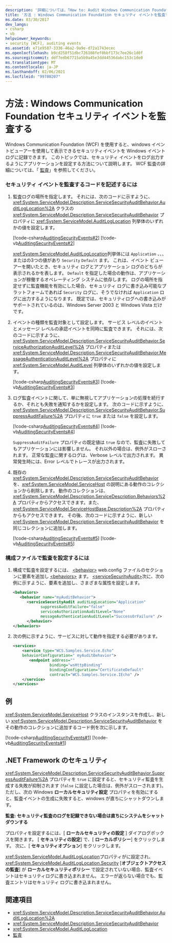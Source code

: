 ```yaml
---
description: '詳細については、「How to: Audit Windows Communication Foundation Security Events」を参照してください。'
title: '方法 : Windows Communication Foundation セキュリティ イベントを監査する'
ms.date: 03/30/2017
dev_langs:
- csharp
- vb
helpviewer_keywords:
- security [WCF], auditing events
ms.assetid: e71e9587-3336-46a2-9a9e-d72a1743ecec
ms.openlocfilehash: b9cd258f51dbc726108fef0bbf173c7ee26c1d0f
ms.sourcegitcommit: ddf7edb67715a5b9a45e3dd44536dabc153c1de0
ms.translationtype: MT
ms.contentlocale: ja-JP
ms.lasthandoff: 02/06/2021
ms.locfileid: "99780207"
---
```

# <a name="how-to-audit-windows-communication-foundation-security-events"></a>方法 : Windows Communication Foundation セキュリティ イベントを監査する

Windows Communication Foundation (WCF) を使用すると、windows イベントビューアーを使用して表示できるセキュリティイベントを Windows イベントログに記録できます。 このトピックでは、セキュリティ イベントをログ出力するようにアプリケーションを設定する方法について説明します。 WCF 監査の詳細については、「 [監査](auditing-security-events.md)」を参照してください。  
  
### <a name="to-audit-security-events-in-code"></a>セキュリティ イベントを監査するコードを記述するには  
  
1. 監査ログの場所を指定します。 それには、次のコードに示すように、<xref:System.ServiceModel.Description.ServiceSecurityAuditBehavior.AuditLogLocation%2A> クラスの <xref:System.ServiceModel.Description.ServiceSecurityAuditBehavior> プロパティに <xref:System.ServiceModel.AuditLogLocation> 列挙体のいずれかの値を設定します。  
  
     [!code-csharp[AuditingSecurityEvents#2](../../../../samples/snippets/csharp/VS_Snippets_CFX/auditingsecurityevents/cs/auditingsecurityevents.cs#2)]
     [!code-vb[AuditingSecurityEvents#2](../../../../samples/snippets/visualbasic/VS_Snippets_CFX/auditingsecurityevents/vb/auditingsecurityevents.vb#2)]  
  
     <xref:System.ServiceModel.AuditLogLocation>列挙体には `Application` 、、、またはの3つの値があり `Security` `Default` ます。 これは、イベント ビューアーを開いたとき、セキュリティ ログとアプリケーション ログのどちらが表示されるかを表します。 `Default` を指定した場合の動作は、アプリケーションが稼働するオペレーティング システムに依存します。 ログの場所を指定せずに監査機能を有効にした場合、セキュリティ ログに書き込み可能なプラットフォームであれば `Security` ログに、そうでなければ `Application` ログに出力するようになります。 既定では、セキュリティログへの書き込みがサポートされているのは、Windows Server 2003 と Windows Vista だけです。  
  
2. イベントの種類を監査対象として設定します。 サービス レベルのイベントとメッセージ レベルの承認イベントを同時に監査できます。 それには、次のコードに示すように、<xref:System.ServiceModel.Description.ServiceSecurityAuditBehavior.ServiceAuthorizationAuditLevel%2A> プロパティまたは <xref:System.ServiceModel.Description.ServiceSecurityAuditBehavior.MessageAuthenticationAuditLevel%2A> プロパティに <xref:System.ServiceModel.AuditLevel> 列挙体のいずれかの値を設定します。  
  
     [!code-csharp[AuditingSecurityEvents#3](../../../../samples/snippets/csharp/VS_Snippets_CFX/auditingsecurityevents/cs/auditingsecurityevents.cs#3)]
     [!code-vb[AuditingSecurityEvents#3](../../../../samples/snippets/visualbasic/VS_Snippets_CFX/auditingsecurityevents/vb/auditingsecurityevents.vb#3)]  
  
3. ログ監査イベントに関して、単に無視してアプリケーションの処理を続行するか、それとも失敗を通知するかを設定します。 次のコードに示すように、<xref:System.ServiceModel.Description.ServiceSecurityAuditBehavior.SuppressAuditFailure%2A> プロパティに `true` または `false` を設定します。  
  
     [!code-csharp[AuditingSecurityEvents#4](../../../../samples/snippets/csharp/VS_Snippets_CFX/auditingsecurityevents/cs/auditingsecurityevents.cs#4)]
     [!code-vb[AuditingSecurityEvents#4](../../../../samples/snippets/visualbasic/VS_Snippets_CFX/auditingsecurityevents/vb/auditingsecurityevents.vb#4)]  
  
     `SuppressAuditFailure` プロパティの既定値は `true` なので、監査に失敗してもアプリケーションには影響しません。 それ以外の場合は、例外がスローされます。 正常な監査に関するログは、Verbose レベルで出力されます。 異常発生時には、Error レベルでトレースが出力されます。  
  
4. 既存の <xref:System.ServiceModel.Description.ServiceSecurityAuditBehavior> を、<xref:System.ServiceModel.ServiceHost> の説明にある動作のコレクションから削除します。 動作のコレクションは、<xref:System.ServiceModel.Description.ServiceDescription.Behaviors%2A> プロパティからアクセスできます。また、<xref:System.ServiceModel.ServiceHostBase.Description%2A> プロパティからもアクセスできます。 その後、次のコードに示すように、新しい <xref:System.ServiceModel.Description.ServiceSecurityAuditBehavior> を同じコレクションに追加します。  
  
     [!code-csharp[AuditingSecurityEvents#5](../../../../samples/snippets/csharp/VS_Snippets_CFX/auditingsecurityevents/cs/auditingsecurityevents.cs#5)]
     [!code-vb[AuditingSecurityEvents#5](../../../../samples/snippets/visualbasic/VS_Snippets_CFX/auditingsecurityevents/vb/auditingsecurityevents.vb#5)]  
  
### <a name="to-set-up-auditing-in-configuration"></a>構成ファイルで監査を設定するには  
  
1. 構成で監査を設定するには、 [\<behavior>](../../configure-apps/file-schema/wcf/behavior-of-endpointbehaviors.md) web.config ファイルのセクションに要素を追加し [\<behaviors>](../../configure-apps/file-schema/wcf/behaviors.md) ます。 [\<serviceSecurityAudit>](../../configure-apps/file-schema/wcf/servicesecurityaudit.md)次に、次の例に示すように、要素を追加し、さまざまな属性を設定します。  
  
    ```xml  
    <behaviors>  
       <behavior name="myAuditBehavior">  
          <serviceSecurityAudit auditLogLocation="Application"  
                suppressAuditFailure="false"
                serviceAuthorizationAuditLevel="None"
                messageAuthenticationAuditLevel="SuccessOrFailure" />  
          </behavior>  
    </behaviors>  
    ```  
  
2. 次の例に示すように、サービスに対して動作を指定する必要があります。  
  
    ```xml  
    <services>  
        <service type="WCS.Samples.Service.Echo"
        behaviorConfiguration=" myAuditBehavior">  
           <endpoint address=""  
                    binding="wsHttpBinding"  
                    bindingConfiguration="CertificateDefault"
                    contract="WCS.Samples.Service.IEcho" />  
        </service>  
    </services>  
    ```  
  
## <a name="example"></a>例  

 <xref:System.ServiceModel.ServiceHost> クラスのインスタンスを作成し、新しい <xref:System.ServiceModel.Description.ServiceSecurityAuditBehavior> をその動作のコレクションに追加するコード例を次に示します。  
  
 [!code-csharp[AuditingSecurityEvents#1](../../../../samples/snippets/csharp/VS_Snippets_CFX/auditingsecurityevents/cs/auditingsecurityevents.cs#1)]
 [!code-vb[AuditingSecurityEvents#1](../../../../samples/snippets/visualbasic/VS_Snippets_CFX/auditingsecurityevents/vb/auditingsecurityevents.vb#1)]  
  
## <a name="net-framework-security"></a>.NET Framework のセキュリティ  

 <xref:System.ServiceModel.Description.ServiceSecurityAuditBehavior.SuppressAuditFailure%2A> プロパティを `true` に設定すると、セキュリティ監査を生成する失敗が抑制されます (`false` に設定した場合は、例外がスローされます)。 ただし、次の Windows **ローカルセキュリティ設定** プロパティを有効にすると、監査イベントの生成に失敗すると、windows が直ちにシャットダウンします。  
  
 **監査: セキュリティ監査のログを記録できない場合は直ちにシステムをシャットダウンする**  
  
 プロパティを設定するには、[ **ローカルセキュリティの設定** ] ダイアログボックスを開きます。 [ **セキュリティの設定**] で、[ **ローカルポリシー**] をクリックします。 次に、[ **セキュリティオプション**] をクリックします。  
  
 <xref:System.ServiceModel.AuditLogLocation>プロパティがに設定され、 <xref:System.ServiceModel.AuditLogLocation.Security> [**オブジェクトアクセスの監査**] が **ローカルセキュリティポリシー** で設定されていない場合、監査イベントはセキュリティログに書き込まれません。 エラーが返らない場合でも、監査エントリはセキュリティ ログに書き込まれません。  
  
## <a name="see-also"></a>関連項目

- <xref:System.ServiceModel.Description.ServiceSecurityAuditBehavior.AuditLogLocation%2A>
- <xref:System.ServiceModel.Description.ServiceSecurityAuditBehavior>
- <xref:System.ServiceModel.AuditLogLocation>
- [監査](auditing-security-events.md)
